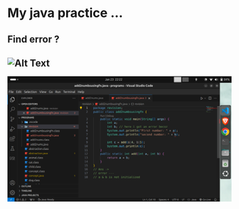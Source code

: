 # My java practice ...
## Find error ?
![Alt Text ](image/examle.png)
----
![image](https://github.com/sarthak576/java_0-Hero/blob/main/find%20error%20or%20not/image1.png)
